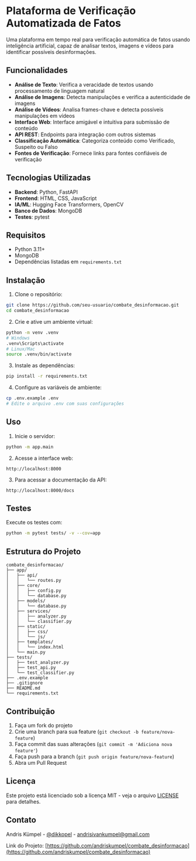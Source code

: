 # Plataforma de Verificação Automatizada de Fatos

Uma plataforma em tempo real para verificação automática de fatos usando inteligência artificial, capaz de analisar textos, imagens e vídeos para identificar possíveis desinformações.

## Funcionalidades

- **Análise de Texto**: Verifica a veracidade de textos usando processamento de linguagem natural
- **Análise de Imagens**: Detecta manipulações e verifica a autenticidade de imagens
- **Análise de Vídeos**: Analisa frames-chave e detecta possíveis manipulações em vídeos
- **Interface Web**: Interface amigável e intuitiva para submissão de conteúdo
- **API REST**: Endpoints para integração com outros sistemas
- **Classificação Automática**: Categoriza conteúdo como Verificado, Suspeito ou Falso
- **Fontes de Verificação**: Fornece links para fontes confiáveis de verificação

## Tecnologias Utilizadas

- **Backend**: Python, FastAPI
- **Frontend**: HTML, CSS, JavaScript
- **IA/ML**: Hugging Face Transformers, OpenCV
- **Banco de Dados**: MongoDB
- **Testes**: pytest

## Requisitos

- Python 3.11+
- MongoDB
- Dependências listadas em `requirements.txt`

## Instalação

1. Clone o repositório:
```bash
git clone https://github.com/seu-usuario/combate_desinformacao.git
cd combate_desinformacao
```

2. Crie e ative um ambiente virtual:
```bash
python -m venv .venv
# Windows
.venv\Scripts\activate
# Linux/Mac
source .venv/bin/activate
```

3. Instale as dependências:
```bash
pip install -r requirements.txt
```

4. Configure as variáveis de ambiente:
```bash
cp .env.example .env
# Edite o arquivo .env com suas configurações
```

## Uso

1. Inicie o servidor:
```bash
python -m app.main
```

2. Acesse a interface web:
```
http://localhost:8000
```

3. Para acessar a documentação da API:
```
http://localhost:8000/docs
```

## Testes

Execute os testes com:
```bash
python -m pytest tests/ -v --cov=app
```

## Estrutura do Projeto

```
combate_desinformacao/
├── app/
│   ├── api/
│   │   └── routes.py
│   ├── core/
│   │   ├── config.py
│   │   └── database.py
│   ├── models/
│   │   └── database.py
│   ├── services/
│   │   ├── analyzer.py
│   │   └── classifier.py
│   ├── static/
│   │   ├── css/
│   │   └── js/
│   ├── templates/
│   │   └── index.html
│   └── main.py
├── tests/
│   ├── test_analyzer.py
│   ├── test_api.py
│   └── test_classifier.py
├── .env.example
├── .gitignore
├── README.md
└── requirements.txt
```

## Contribuição

1. Faça um fork do projeto
2. Crie uma branch para sua feature (`git checkout -b feature/nova-feature`)
3. Faça commit das suas alterações (`git commit -m 'Adiciona nova feature'`)
4. Faça push para a branch (`git push origin feature/nova-feature`)
5. Abra um Pull Request

## Licença

Este projeto está licenciado sob a licença MIT - veja o arquivo [LICENSE](LICENSE) para detalhes.

## Contato

Andris Kümpel - [@dikkopel](https://x.com/dikkopel) - andrisivankumpel@gmail.com

Link do Projeto: [https://github.com/andriskumpel/combate_desinformacao](https://github.com/andriskumpel/combate_desinformacao) 
